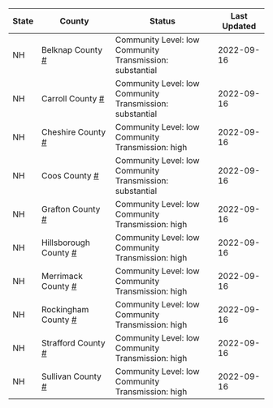State | County | Status | Last Updated
--- | --- | --- | --- 
NH | Belknap County <a href="#belknap_county">#</a> | <a name="belknap_county"></a>Community Level: low<br/>Community Transmission: substantial | 2022-09-16
NH | Carroll County <a href="#carroll_county">#</a> | <a name="carroll_county"></a>Community Level: low<br/>Community Transmission: substantial | 2022-09-16
NH | Cheshire County <a href="#cheshire_county">#</a> | <a name="cheshire_county"></a>Community Level: low<br/>Community Transmission: high | 2022-09-16
NH | Coos County <a href="#coos_county">#</a> | <a name="coos_county"></a>Community Level: low<br/>Community Transmission: substantial | 2022-09-16
NH | Grafton County <a href="#grafton_county">#</a> | <a name="grafton_county"></a>Community Level: low<br/>Community Transmission: high | 2022-09-16
NH | Hillsborough County <a href="#hillsborough_county">#</a> | <a name="hillsborough_county"></a>Community Level: low<br/>Community Transmission: high | 2022-09-16
NH | Merrimack County <a href="#merrimack_county">#</a> | <a name="merrimack_county"></a>Community Level: low<br/>Community Transmission: high | 2022-09-16
NH | Rockingham County <a href="#rockingham_county">#</a> | <a name="rockingham_county"></a>Community Level: low<br/>Community Transmission: high | 2022-09-16
NH | Strafford County <a href="#strafford_county">#</a> | <a name="strafford_county"></a>Community Level: low<br/>Community Transmission: high | 2022-09-16
NH | Sullivan County <a href="#sullivan_county">#</a> | <a name="sullivan_county"></a>Community Level: low<br/>Community Transmission: high | 2022-09-16
